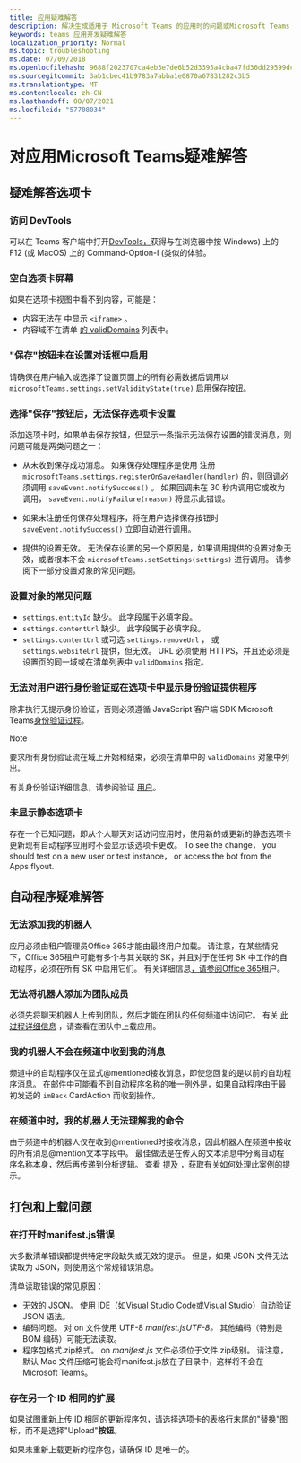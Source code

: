 ```yaml
---
title: 应用疑难解答
description: 解决生成适用于 Microsoft Teams 的应用时的问题或Microsoft Teams
keywords: teams 应用开发疑难解答
localization_priority: Normal
ms.topic: troubleshooting
ms.date: 07/09/2018
ms.openlocfilehash: 9688f2023707ca4eb3e7de6b52d3395a4cba47fd36dd29599dc4ead590368b95
ms.sourcegitcommit: 3ab1cbec41b9783a7abba1e0870a67831282c3b5
ms.translationtype: MT
ms.contentlocale: zh-CN
ms.lasthandoff: 08/07/2021
ms.locfileid: "57708034"
---
```

# <a name="troubleshoot-your-microsoft-teams-app"></a>对应用Microsoft Teams疑难解答

## <a name="troubleshooting-tabs"></a>疑难解答选项卡

### <a name="accessing-the-devtools"></a>访问 DevTools

可以在 Teams 客户端中打开[DevTools，](~/tabs/how-to/developer-tools.md)获得与在浏览器中按 Windows) 上的 F12 (或 MacOS) 上的 Command-Option-I (类似的体验。

### <a name="blank-tab-screen"></a>空白选项卡屏幕

如果在选项卡视图中看不到内容，可能是：

* 内容无法在 中显示 `<iframe>` 。
* 内容域不在清单 [的 validDomains](~/resources/schema/manifest-schema.md#validdomains) 列表中。

### <a name="the-save-button-isnt-enabled-on-the-settings-dialog"></a>"保存"按钮未在设置对话框中启用

请确保在用户输入或选择了设置页面上的所有必需数据后调用以 `microsoftTeams.settings.setValidityState(true)` 启用保存按钮。

### <a name="after-selecting-the-save-button-the-tab-settings-cannot-be-saved"></a>选择"保存"按钮后，无法保存选项卡设置

添加选项卡时，如果单击保存按钮，但显示一条指示无法保存设置的错误消息，则问题可能是两类问题之一：

* 从未收到保存成功消息。 如果保存处理程序是使用 注册 `microsoftTeams.settings.registerOnSaveHandler(handler)` 的，则回调必须调用 `saveEvent.notifySuccess()` 。 如果回调未在 30 秒内调用它或改为调用， `saveEvent.notifyFailure(reason)` 将显示此错误。

* 如果未注册任何保存处理程序，将在用户选择保存按钮时 `saveEvent.notifySuccess()` 立即自动进行调用。

* 提供的设置无效。 无法保存设置的另一个原因是，如果调用提供的设置对象无效，或者根本不会 `microsoftTeams.setSettings(settings)` 进行调用。 请参阅下一部分设置对象的常见问题。

### <a name="common-problems-with-the-settings-object"></a>设置对象的常见问题

* `settings.entityId` 缺少。 此字段属于必填字段。
* `settings.contentUrl` 缺少。 此字段属于必填字段。
* `settings.contentUrl` 或可选 `settings.removeUrl` ， 或 `settings.websiteUrl` 提供，但无效。 URL 必须使用 HTTPS，并且还必须是设置页的同一域或在清单列表中 `validDomains` 指定。

### <a name="cant-authenticate-the-user-or-display-your-auth-provider-in-your-tab"></a>无法对用户进行身份验证或在选项卡中显示身份验证提供程序

除非执行无提示身份验证，否则必须遵循 JavaScript 客户端 SDK Microsoft Teams[身份验证过程](/javascript/api/overview/msteams-client.md)。

> [!NOTE]
>要求所有身份验证流在域上开始和结束，必须在清单中的 `validDomains` 对象中列出。

有关身份验证详细信息，请参阅验证 [用户](~/concepts/authentication/authentication.md)。

### <a name="static-tabs-not-showing-up"></a>未显示静态选项卡

存在一个已知问题，即从个人聊天对话访问应用时，使用新的或更新的静态选项卡更新现有自动程序应用时不会显示该选项卡更改。  To see the change， you should test on a new user or test instance， or access the bot from the Apps flyout.

## <a name="troubleshooting-bots"></a>自动程序疑难解答

### <a name="cant-add-my-bot"></a>无法添加我的机器人

应用必须由租户管理员Office 365才能由最终用户加载。 请注意，在某些情况下，Office 365租户可能有多个与其关联的 SK，并且对于在任何 SK 中工作的自动程序，必须在所有 SK 中启用它们。 有关详细信息[，请参阅Office 365](~/concepts/build-and-test/prepare-your-o365-tenant.md)租户。

### <a name="cant-add-bot-as-a-member-of-a-team"></a>无法将机器人添加为团队成员

必须先将聊天机器人上传到团队，然后才能在团队的任何频道中访问它。 有关 [此过程详细信息](~/concepts/deploy-and-publish/apps-upload.md) ，请查看在团队中上载应用。

### <a name="my-bot-doesnt-get-my-message-in-a-channel"></a>我的机器人不会在频道中收到我的消息

频道中的自动程序仅在显式@mentioned接收消息，即使您回复的是以前的自动程序消息。 在邮件中可能看不到自动程序名称的唯一例外是，如果自动程序由于最初发送的 `imBack` CardAction 而收到操作。

### <a name="my-bot-doesnt-understand-my-commands-when-in-a-channel"></a>在频道中时，我的机器人无法理解我的命令

由于频道中的机器人仅在收到@mentioned时接收消息，因此机器人在频道中接收的所有消息@mention文本字段中。 最佳做法是在传入的文本消息中分离自动程序名称本身，然后再传递到分析逻辑。 查看 [提及](../bots/how-to/conversations/channel-and-group-conversations.md#work-with-mentions) ，获取有关如何处理此案例的提示。

## <a name="issues-with-packaging-and-uploading"></a>打包和上载问题

### <a name="error-while-reading-manifestjson"></a>在打开时manifest.js错误

大多数清单错误都提供特定字段缺失或无效的提示。 但是，如果 JSON 文件无法读取为 JSON，则使用这个常规错误消息。

清单读取错误的常见原因：

* 无效的 JSON。 使用 IDE（如[Visual Studio Code](https://code.visualstudio.com)或[Visual Studio）](https://www.visualstudio.com/vs/)自动验证 JSON 语法。
* 编码问题。 对 on 文件使用 UTF-8 *manifest.jsUTF-8。* 其他编码（特别是 BOM 编码）可能无法读取。
* 程序包格式.zip格式。 on *manifest.js* 文件必须位于文件.zip级别。 请注意，默认 Mac 文件压缩可能会将manifest.js放在子目录中，这样将不会在Microsoft Teams。

### <a name="another-extension-with-same-id-exists"></a>存在另一个 ID 相同的扩展

如果试图重新上传 ID 相同的更新程序包，请选择选项卡的表格行末尾的"替换"图标，而不是选择"Upload"**按钮**。

如果未重新上载更新的程序包，请确保 ID 是唯一的。
